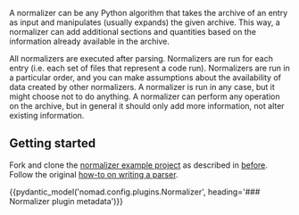 A normalizer can be any Python algorithm that takes the archive of an entry as input
and manipulates (usually expands) the given archive. This way, a normalizer can add
additional sections and quantities based on the information already available in the
archive.

All normalizers are executed after parsing. Normalizers are run for each entry (i.e. each
set of files that represent a code run). Normalizers are run in a particular order, and
you can make assumptions about the availability of data created by other normalizers.
A normalizer is run in any case, but it might choose not to do anything. A normalizer
can perform any operation on the archive, but in general it should only add more
information, not alter existing information.

## Getting started

Fork and clone the [normalizer example project](https://github.com/nomad-coe/nomad-normalizer-plugin-example) as described in [before](plugins.md). Follow the original [how-to on writing a parser](../develop/normalizers.md).

{{pydantic_model('nomad.config.plugins.Normalizer', heading='### Normalizer plugin metadata')}}